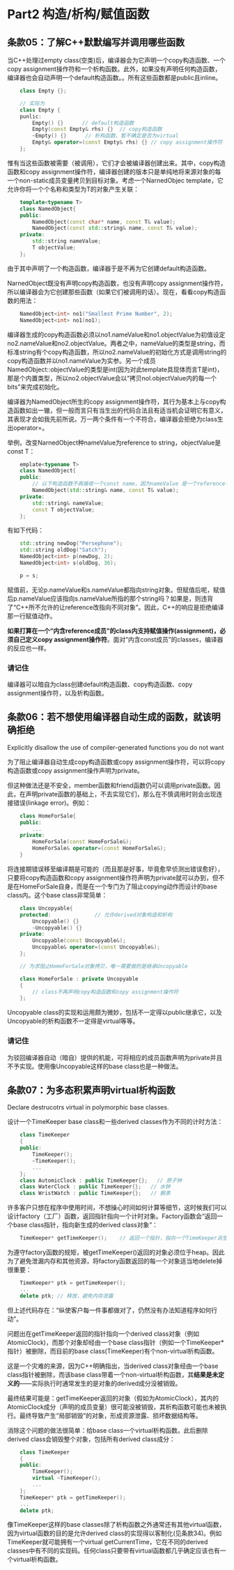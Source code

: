 # Part2 构造/析构/赋值函数

## 条款05：了解C++默默编写并调用哪些函数

当C++处理过empty class(空类)后，编译器会为它声明一个copy构造函数、一个copy assignment操作符和一个析构函数。此外，如果没有声明任何构造函数，编译器也会自动声明一个default构造函数。。所有这些函数都是public且inline。

```C++
    class Empty {};

    // 实际为
    class Empty {
    punlic:
        Empty() {}      // default构造函数
        Empty(const Empty& rhs) {}  // copy构造函数
        ~Empty() {}      // 析构函数，暂不确定是否为virtual
        Empty& operator=(const Empty& rhs) {} // copy assignment操作符
    };
```

惟有当这些函数被需要（被调用），它们才会被编译器创建出来。其中，copy构造函数和copy assignment操作符，编译器创建的版本只是单纯地将来源对象的每一个non-static成员变量拷贝到目标对象。考虑一个NarnedObjec template，它允许你将一个个名称和类型为T的对象产生关联：

```C++
    template<typename T>
    class NamedObject{
    public:
        NamedObject(const char* name, const T& value);
        NamedObject(const std::string& name, const T& value);
    private:
        std::string nameValue;
        T objectValue;
    };
```

由于其中声明了一个构造函数，编译器于是不再为它创建default构造函数。

NarnedObject既没有声明copy构造函数，也没有声明copy assignment操作符，所以编译器会为它创建那些函数（如果它们被调用的话）。现在，看看copy构造函数的用法：

```C++
    NamedObject<int> no1("Smallest Prime Number", 2);
    NamedObject<int> no1(no1);
```

编译器生成的copy构造函数必须以no1.nameValue和no1.objectValue为初值设定no2.nameValue和no2.objectValue。两者之中，nameValue的类型是string，而标准string有个copy构造函数，所以no2.nameValue的初始化方式是调用string的copy构造函数并以no1.nameValue为实参。另一个成员NamedObject<int>::objectValue的类型是int(因为对此template具现体而言T是int)，那是个内置类型，所以no2.objectValue会以“拷贝nol.objectValue内的每一个bits”来完成初始化。

编译器为NamedObject<int>所生的copy assignment操作符，其行为基本上与copy构造函数如出一辙，但一般而言只有当生出的代码合法且有适当机会证明它有意义，其表现才会如我先前所说。万一两个条件有一个不符合，编译器会拒绝为class生出operator=。

举例，改变NarnedObject种nameValue为reference to string，objectValue是const T：

```C++
    emplate<typename T>
    class NamedObject{
    public:
        // 以下构造函数不再接收一个const name，因为nameValue 是一个reference-to-non-const string。
        NamedObject(std::string& name, const T& value);
    private:
        std::string& nameValue;
        const T objectValue;
    };
```

有如下代码：

```C++
    std::string newDog("Persephone");
    std::string oldDog("Satch");
    NamedObject<int> p(newDog, 2);
    NamedObject<int> s(oldDog, 36);

    p = s;
```

赋值前，无论p.nameValue和s.nameValue都指向string对象。但赋值后呢，赋值后p.nameValue应该指向s.nameValue所指的那个string吗？如果是，则违背了“C++所不允许的让reference改指向不同对象”。因此，C++的响应是拒绝编译那一行赋值动作。

**如果打算在一个“内含reference成员”的class内支持赋值操作(assignment)，必须自己定义copy assignment操作符**。面对“内含const成员”的classes，编译器的反应也一样。

### 请记住

编译器可以暗自为class创建default构造函数、copy构造函数、copy assignment操作符，以及析构函数。

## 条款06：若不想使用编译器自动生成的函数，就该明确拒绝

Explicitly disallow the use of compiler-generated functions you do not want

为了阻止编译器自动生成copy构造函数或copy assignment操作符，可以将copy构造函数或copy assignment操作声明为private。

但这种做法还是不安全，member函数和friend函数仍可以调用private函数。因此，在声明private函数的基础上，不去实现它们，那么在不慎调用时则会出现连接错误(linkage error)。例如：

```C++
    class HomeForSale{
    public:
        ...
    private:
        HomeForSale(const HomeForSale&);
        HomeForSale& operator=(const HomeForSale&);
    }
```

将连接期错误移至编译期是可能的（而且那是好事，毕竟愈早侦测出错误愈好），只要将copy构造函数和copy assignment操作符声明为private就可以办到，但不是在HomeForSale自身，而是在一个专门为了阻止copying动作而设计的base class内。这个base class非常简单：

```C++
    class Uncopyable{
    protected:              // 允许derived对象构造和析构
        Uncopyable() {}
        ~Uncopyable() {}
    private:
        Uncopyable(const Uncopyable&);
        Uncopyable& operator=(const Uncopyable&);
    };

    // 为求阻止HomeForSale对象拷贝，唯一需要做的是继承Uncopyable

    class HomeForSale : private Uncopyable 
    {
        // class不再声明copy构造函数和copy assignment操作符
    };
```

Uncopyable class的实现和运用颇为微妙，包括不一定得以public继承它，以及Uncopyable的析构函数不一定得是virtual等等。

### 请记住

为驳回编译器自动（暗自）提供的机能，可将相应的成员函数声明为private并且不予实现。使用像Uncopyable这样的base class也是一种做法。

## 条款07：为多态积累声明virtual析构函数

Declare destrucotrs virtual in polymorphic base classes.

设计一个TimeKeeper base class和一些derived classes作为不同的计时方法：

```C++
    class TimeKeeper
    {
    public:
        TimeKeeper();
        ~TimeKeeper();
        ...
    };
    class AutomicClock : public TimeKeeper{};   // 原子钟
    class WaterClock : public TimeKeeper{};   // 水钟
    class WristWatch : public TimeKeeper{};   // 腕表
```

许多客户只想在程序中使用时间，不想操心时间如何计算等细节，这时候我们可以设计factory（工厂）函数，返回指针指向一个计时对象。Factory函数会“返回一个base class指针，指向新生成的derived class对象”：

```C++
    TimeKeeper* getTimeKeeper();    // 返回一个指针，指向一个TimeKeeper派生类的动态分配对象
```

为遵守factory函数的规矩，被getTimeKeeper()返回的对象必须位于heap。因此为了避免泄漏内存和其他资源，将factory函数返回的每一个对象适当地delete掉很重要：

```C++
    TimeKeeper* ptk = getTimeKeeper();
    ...
    delete ptk; // 释放，避免内存泄露
```

但上述代码存在：“纵使客户每一件事都做对了，仍然没有办法知道程序如何行动”。

问题出在getTimeKeeper返回的指针指向一个derived class对象（例如AtomicClock)，而那个对象却经由一个base class指针（例如一个TimeKeeper*指针）被删除，而目前的base class(TimeKeeper)有个non-virtual析构函数。

这是一个灾难的来源，因为C++明确指出，当derived class对象经由一个base class指针被删除，而该base class带着一个non-virtual析构函数，其**结果是未定义的**——实际执行时通常发生的是对象的derived成分没被销毁。

最终结果可能是：getTimeKeeper返回的对象（假如为AtomicClock），其内的AtomicClock成分（声明的成员变量）很可能没被销毁，其析构函数可能也未被执行。最终导致产生“局部销毁”的对象，形成资源泄露、损坏数据结构等。

消除这个问题的做法很简单：给base class一个virtual析构函数。此后删除derived class会销毁整个对象，包括所有derived class成分：

```C++
    class TimeKeeper
    {
    public:
        TimeKeeper();
        virtual ~TimeKeeper();
        ...
    }; 
    TimeKeeper* ptk = getTimeKeeper();
    ...
    delete ptk;
```

像TimeKeeper这样的base classes除了析构函数之外通常还有其他virtual函数，因为virtual函数的目的是允许derived class的实现得以客制化(见条款34)。例如TimeKeeper就可能拥有一个virtual getCurrentTime，它在不同的derived classes中有不同的实现码。任何class只要带有virtual函数都几乎确定应该也有一个virtual析构函数。

